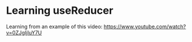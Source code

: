 # Learning useReducer

Learning from an example of this video: 
https://www.youtube.com/watch?v=0ZJgIjIuY7U